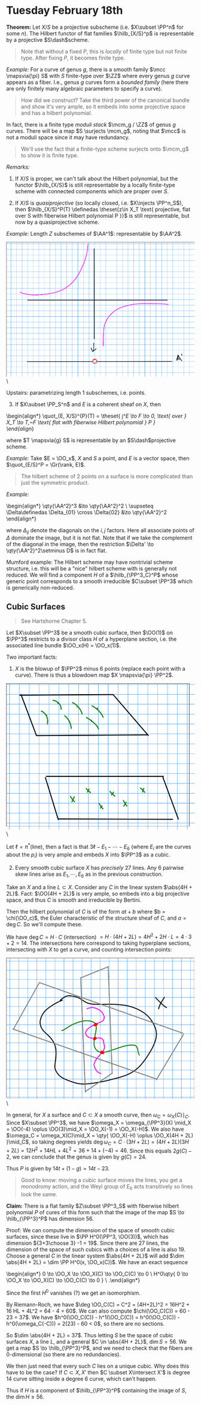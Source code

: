 # Tuesday February 18th

**Theorem:**
Let $X/S$ be a projective subscheme (i.e. $X\subset \PP^n$ for some $n$).
The Hilbert functor of flat families $\hilb_{X/S}^p$ is representable by a projective $S\dash$scheme.

> Note that without a fixed $P$, this is *locally* of finite type but not finite type. 
> After fixing $P$, it becomes finite type.

*Example:*
For a curve of genus $g$, there is a smooth family $\mcc \mapsvia{\pi} S$ with $S$ finite-type over $\ZZ$ where every genus $g$ curve appears as a fiber.
I.e., genus $g$ curves form a *bounded family* (here there are only finitely many algebraic parameters to specify a curve).

> How did we construct? Take the third power of the canonical bundle and show it's very ample, so it embeds into some projective space and has a hilbert polynomial.

In fact, there is a finite type *moduli stack* $\mcm_g / \ZZ$ of genus $g$ curves.
There will be a map $S \surjects \mcm_g$, noting that $\mcc$ is not a moduli space since it may have redundancy.

> We'll use the fact that a finite-type scheme surjects onto $\mcm_g$ to show it is finite type.


*Remarks:*
1. If $X/S$ is proper, we can't talk about the Hilbert polynomial, but the functor $\hilb_{X/S}$ is still representable by a locally finite-type scheme with connected components which are proper over $S$.

2. If $X/S$ is *quasiprojective* (so locally closed, i.e. $X\injects \PP^n_S$), then $\hilb_{X/S}^P(T) \definedas \theset{z\in X_T \text{ projective, flat over S with fiberwise Hilbert polynomial P }}$ is still representable, but now by a quasiprojective scheme.

*Example:*
Length $Z$ subschemes of $\AA^1$: representable by $\AA^2$.

![Image](figures/2020-02-18-12:46.png)\

Upstairs: parametrizing length 1 subschemes, i.e. points.

3. If $X\subset \PP_S^n$ and $E$ is a coherent sheaf on $X$, then

\begin{align*}
\quot_{E, X/S}^{P}(T) = \theset{ j^*E \to F \to 0, \text{ over } X_T \to T,~F \text{ flat with fiberwise Hilbert polynomial  } P  }  
\end{align*}

where $T \mapsvia{g} S$ is representable by an $S\dash$projective scheme.

*Example:*
Take $E = \OO_x$, $X$ and $S$ a point, and $E$ is a vector space, then $\quot_{E/S}^P = \Gr(\rank, E)$.


> The hilbert scheme of 2 points on a surface is more complicated than just the symmetric product.

*Example:*

\begin{align*}
\qty{\AA^2}^3 &\to \qty{\AA^2}^2 \\
\supseteq \Delta\definedas \Delta_{01} \cross \Delta{02} &\to \qty{\AA^2}^2
\end{align*}

where $\Delta_{ij}$ denote the diagonals on the $i, j$ factors.
Here all associate points of $\Delta$ dominate the image, but it is not flat.
Note that if we take the complement of the diagonal in the image, then the restriction $\Delta' \to \qty{\AA^2}^2\setminus D$ is in fact flat.

Mumford example:
The Hilbert scheme may have nontrivial scheme structure, i.e. this will be a "nice" hilbert scheme with is generally not reduced.
We will find a component $H$ of a $\hilb_{\PP^3_C}^P$ whose generic point corresponds to a smooth irreducible $C\subset \PP^3$ which is generically non-reduced.

## Cubic Surfaces

> See Hartshorne Chapter 5.

Let $X\subset \PP^3$ be a smooth cubic surface, then $\OO(1)$ on $\PP^3$ restricts to a divisor class $H$ of a hyperplane section, i.e. the associated line bundle $\OO_x(H) = \OO_x(1)$.

Two important facts:

1. $X$ is the blowup of $\PP^2$ minus 6 points (replace each point with a curve).
There is thus a blowdown map $X \mapsvia{\pi} \PP^2$.

![Image](figures/2020-02-18-13:07.png)\

Let $\ell = \pi^*(\text{line})$, then a fact is that $3\ell - E_1 -\cdots - E_6$ (where $E_i$ are the curves about the $p_i$) is very ample and embeds $X$ into $\PP^3$ as a cubic.

2. Every smooth cubic surface $X$ has *precisely* 27 lines.
Any 6 pairwise skew lines arise as $E_1, \cdots, E_6$ as in the previous construction.

Take an $X$ and a line $L\subset X$.
Consider any $C$ in the linear system $\abs{4H + 2L}$.
Fact: $\OO(4H + 2L)$ is very ample, so embeds into a big projective space, and thus $C$ is smooth and irreducible by Bertini.

Then the hilbert polynomial of $C$ is of the form $at + b$ where $b = \chi(\OO_c)$, the Euler characteristic of the structure sheaf of $C$, and $a = \deg C$.
So we'll compute these.

We have $\deg C = H \cdot C$ (intersection) $= H \cdot(4H + 2L) = 4H^2 + 2H\cdot L = 4\cdot 3 + 2 = 14$.
The intersections here correspond to taking hyperplane sections, intersecting with $X$ to get a curve, and counting intersection points:

![Image](figures/2020-02-18-13:14.png)\

In general, for $X$ a surface and $C\subset X$ a smooth curve, then $\omega_C = \omega_X(C)\mid_C$.
Since $X\subset \PP^3$, we have $\omega_X = \omega_{\PP^3}(X) \mid_X = \OO(-4) \oplus \OO(3)\mid_X = \OO_X(-1) = \OO_X(-H)$.
We also have $\omega_C = \omega_X(C)\mid_X = \qty{ \OO_X(-H) \oplus \OO_X(4H + 2L)   }\mid_C$, so taking degrees yields
$\deg \omega_C = C\cdot(3H + 2L) = (4H+2L)(3H+2L) = 12H^2 + 14HL + 4L^2 = 36 + 14 + (-4) = 46$.
Since this equals $2g(C) - 2$, we can conclude that the genus is given by $g(C) = 24$.

Thus $P$ is given by $14t + (1-g) = 14t - 23$.

> Good to know: moving a cubic surface moves the lines, you get a monodromy action, and the Weyl group of $E_6$ acts transitively so lines look the same.

**Claim:**
There is a flat family $Z\subset \PP^3_S$ with fiberwise hilbert polynomial $P$ of cures of this form such that the image of the map $S \to \hilb_{\PP^3}^P$ has dimension 56.

Proof:
We can compute the dimension of the space of smooth cubic surfaces, since these live in $\PP H^0(\PP^3, \OO(3))$, which has dimension ${3+3\choose 3} -1 = 19$.
Since there are 27 lines, the dimension of the space of such cubics with a choices of a line is also 19.
Choose a general $C$ in the linear system $\abs{4H + 2L}$ will add $\dim \abs{4H + 2L} = \dim \PP H^0(x, \OO_x(C))$.
We have an exact sequence

\begin{align*}
0 \to \OO_X \to \OO_X(C) \to \OO_C(C) \to 0 \\
H^0\qty{ 0 \to \OO_X \to \OO_X(C) \to \OO_C(C) \to 0 } \\
.\end{align*}

Since the first $H^0$ vanishes (?) we get an isomorphism.

By Riemann-Roch, we have $\deg \OO_C(C) = C^2 = (4H+2L)^2 = 16H^2 + 16 HL + 4L^2 = 64 - 4 = 60$.
We can also compute $\chi(\OO_C(C)) = 60 - 23 = 37$.
We have $h^0(\OO_C(C)) - h^1(\OO_C(C)) =  h^0(\OO_C(C)) - h^0(\omega_C(-C))) = 2(23) - 60 < 0$, so there are no sections.

So $\dim \abs{4H + 2L} =  37$.
Thus letting $S$ be the space of cubic surfaces $X$, a line $L$, and a general $C \in \abs{4H + 2L}$, $\dim S = 56$.
We get a map $S \to \hilb_{\PP^3}^P$, and we need to check that the fibers are 0-dimensional (so there are no redundancies).

We then just need that every such $C$ lies on a unique cubic.
Why does this have to be the case?
If $C \subset X, X'$ then $C \subset X\intersect X'$ is degree 14 curve sitting inside a degree 6 curve, which can't happen.

Thus if $H$ is a component of $\hilb_{\PP^3}^P$ containing the image of $S$, the $\dim H \geq 56$.



